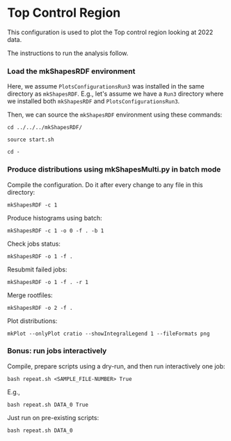 # Top Control Region

This configuration is used to plot the Top control region looking at 2022 data.

The instructions to run the analysis follow.

### Load the mkShapesRDF environment

Here, we assume `PlotsConfigurationsRun3` was installed in the same directory as `mkShapesRDF`. E.g., let's assume we have a `Run3` directory where we installed both `mkShapesRDF` and `PlotsConfigurationsRun3`.

Then, we can source the `mkShapesRDF` environment using these commands:

    cd ../../../mkShapesRDF/

    source start.sh

    cd -

### Produce distributions using mkShapesMulti.py in batch mode

Compile the configuration. Do it after every change to any file in this directory:

    mkShapesRDF -c 1

Produce histograms using batch:

    mkShapesRDF -c 1 -o 0 -f . -b 1

Check jobs status:

    mkShapesRDF -o 1 -f .

Resubmit failed jobs:

    mkShapesRDF -o 1 -f . -r 1		 		

Merge rootfiles:

    mkShapesRDF -o 2 -f .

Plot distributions:

    mkPlot --onlyPlot cratio --showIntegralLegend 1 --fileFormats png

### Bonus: run jobs interactively

Compile, prepare scripts using a dry-run, and then run interactively one job:

    bash repeat.sh <SAMPLE_FILE-NUMBER> True

E.g.,

    bash repeat.sh DATA_0 True

Just run on pre-existing scripts:

    bash repeat.sh DATA_0